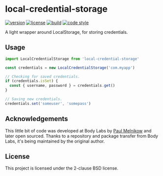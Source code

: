 # local-credential-storage

[![version](https://img.shields.io/npm/v/local-credential-storage?style=flat-square)][npm]
[![license](https://img.shields.io/npm/l/local-credential-storage?style=flat-square)][npm]
[![build](https://img.shields.io/circleci/project/github/metabolize/local-credential-storage?style=flat-square)][build]
[![code style](https://img.shields.io/badge/code_style-prettier-ff69b4?style=flat-square)][prettier]

[npm]: https://npmjs.com/local-credential-storage/
[build]: https://circleci.com/gh/metabolize/local-credential-storage/tree/master
[prettier]: https://prettier.io/

A light wrapper around LocalStorage, for storing credentials.

## Usage

```js
import LocalCredentialStorage from 'local-credential-storage'

const credentials = new LocalCredentialStorage('com.myapp')

// Checking for saved credentials.
if (credentials.isSet) {
  const { username, password } = credentials.get()
}

// Saving new credentials.
credentials.set('someuser', 'somepass')
```

## Acknowledgements

This little bit of code was developed at Body Labs by [Paul Melnikow][] and
later open sourced. Thanks to a repository and package transfer from Body Labs,
it's being maintained by the original author.

[paul melnikow]: https://github.com/paulmelnikow

## License

This project is licensed under the 2-clause BSD license.
